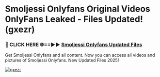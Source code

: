 # Smoljessi Onlyfans Original Videos 0nlyFans Leaked - Files Updated! (gxezr)

<h3>🔴 CLICK HERE 🌐==►► <a href="https://tinyurl.com/ehrbuxhb" rel="nofollow">Smoljessi Onlyfans Updated Files</a></h3>

Get Smoljessi Onlyfans and all content. Now you can access all videos and pictures of Smoljessi Onlyfans. New Updated Files 2025!

[![gxezr](https://i.imgur.com/lVYEuWS.gif)](https://tinyurl.com/ehrbuxhb)
